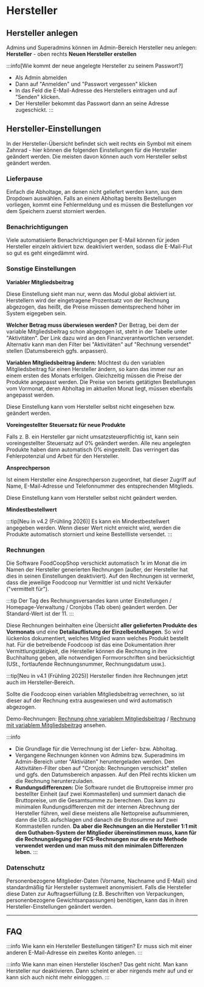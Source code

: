 # Hersteller

## Hersteller anlegen

Admins und Superadmins können im Admin-Bereich Hersteller neu anlegen: **Hersteller** - oben rechts **Neuen Hersteller erstellen**

:::info[Wie kommt der neue angelegte Hersteller zu seinem Passwort?]
* Als Admin abmelden
* Dann auf "Anmelden" und "Passwort vergessen" klicken
* In das Feld die E-Mail-Adresse des Herstellers eintragen und auf "Senden" klicken.
* Der Hersteller bekommt das Passwort dann an seine Adresse zugeschickt.
:::

## Hersteller-Einstellungen

In der Hersteller-Übersicht befindet sich weit rechts ein Symbol mit einem Zahnrad - hier können die folgenden Einstellungen für die Hersteller geändert werden. Die meisten davon können auch vom Hersteller selbst geändert werden.

### Lieferpause

Einfach die Abholtage, an denen nicht geliefert werden kann, aus dem Dropdown auswählen. Falls an einem Abholtag bereits Bestellungen vorliegen, kommt eine Fehlermeldung und es müssen die Bestellungen vor dem Speichern zuerst storniert werden.


### Benachrichtigungen
Viele automatisierte Benachrichtigungen per E-Mail können für jeden Hersteller einzeln aktiviert bzw. deaktiviert werden, sodass die E-Mail-Flut so gut es geht eingedämmt wird.


### Sonstige Einstellungen

**Variabler Mitgliedsbeitrag**

Diese Einstellung sieht man nur, wenn das Modul global aktiviert ist. Herstellern wird der eingetragene Prozentsatz von der Rechnung abgezogen, das heißt, die Preise müssen dementsprechend höher im System eigegeben sein.

**Welcher Betrag muss überwiesen werden?** Der Betrag, bei dem der variable Mitgliedsbeitrag schon abgezogen ist, steht in der Tabelle unter "Aktivitäten". Der Link dazu wird an den Finanzverantwortlichen versendet. Alternativ kann man den Filter bei "Aktivitäten" auf "Rechnung versendet" stellen (Datumsbereich ggfs. anpassen).

**Variablen Mitgliedsbeitrag ändern:** Möchtest du den variablen Mitgliedsbeitrag für einen Hersteller ändern, so kann das immer nur an einem ersten des Monats erfolgen. Gleichzeitig müssen die Preise der Produkte angepasst werden. Die Preise von beriets getätigten Bestellungen vom Vormonat, deren Abholtag im aktuellen Monat liegt, müssen ebenfalls angepasst werden.

Diese Einstellung kann vom Hersteller selbst nicht eingesehen bzw. geändert werden.

**Voreingestellter Steuersatz für neue Produkte**

Falls z. B. ein Hersteller gar nicht umsatzsteuerpflichtig ist, kann sein voreingestellter Steuersatz auf 0% geändert werden. Alle neu angelegten Produkte haben dann automatisch 0% eingestellt. Das verringert das Fehlerpotenzial und Arbeit für den Hersteller.

**Ansprechperson**

Ist einem Hersteller eine Ansprechperson zugeordnet, hat dieser Zugriff auf Name, E-Mail-Adresse und Telefonnummer des entsprechenden Mitglieds.

Diese Einstellung kann vom Hersteller selbst nicht geändert werden.

**Mindestbestellwert**

:::tip[Neu in v4.2 (Frühling 2026)]
Es kann ein Mindestbestellwert angegeben werden. Wenn dieser Wert nicht erreicht wird, werden die Produkte automatisch storniert und keine Bestellliste versendet.
:::

### Rechnungen

Die Software FoodCoopShop verschickt automatisch 1x im Monat die im Namen der Hersteller generierten Rechnungen (außer, der Hersteller hat dies in seinen Einstellungen deaktiviert). Auf den Rechnungen ist vermerkt, dass die jeweilige Foodcoop nur Vermittler ist und nicht Verkäufer ("vermittelt für").

:::tip
Der Tag des Rechnungsversandes kann unter Einstellungen / Homepage-Verwaltung / Cronjobs (Tab oben) geändert werden. Der Standard-Wert ist der 11.
:::

Diese Rechnungen beinhalten eine Übersicht **aller gelieferten Produkte des Vormonats** und eine **Detailauflistung der Einzelbestellungen**. So wird lückenlos dokumentiert, welches Mitglied wann welches Produkt bestellt hat. Für die betreibende Foodcoop ist das eine Dokumentation ihrer Vermittlungstätigkeit, die Hersteller können die Rechnung in ihre Buchhaltung geben, alle notwendigen Formvorschriften sind berücksichtigt (USt., fortlaufende Rechnungsnummer, Rechnungsdatum usw.).

:::tip[Neu in v4.1 (Frühling 2025)]
Hersteller finden ihre Rechnungen jetzt auch im Hersteller-Bereich.

Sollte die Foodcoop einen variablen Mitgliedsbeitrag verrechnen, so ist dieser auf der Rechnung extra ausgewiesen und wird automatisch abgezogen.

Demo-Rechnungen: [Rechnung ohne variablem Mitgliedsbeitrag](/assets/pdf/de/01.06.2018-30.06.2018-Demo-Gemuese-Hersteller_5_Rechnung_xxx_FoodCoopShop-Demo.pdf) / [Rechnung mit variablem Mitgliedsbeitrag](/assets/pdf/de/01.06.2018-30.06.2018-Demo-Fleisch-Hersteller_4_Rechnung_xxx_FoodCoopShop-Demo.pdf) ansehen.

:::info
* Die Grundlage für die Verrechnung ist der Liefer- bzw. Abholtag.
* Vergangene Rechnungen können von Admins bzw. Superadmins im Admin-Bereich unter "Aktiviäten" heruntergeladen werden. Den Aktivitäten-Filter oben auf "Cronjob: Rechnungen verschickt" stellen und ggfs. den Datumsbereich anpassen. Auf den Pfeil rechts klicken um die Rechnung herunterzuladen.
* **Rundungsdifferenzen:** Die Software rundet die Bruttopreise immer pro bestellter Einheit (auf zwei Kommastellen) und summiert danach die Bruttopreise, um die Gesamtsumme zu berechnen. Das kann zu minimalen Rundungsdifferenzen mit der internen Abrechnung der Hersteller führen, weil diese meistens alle Nettopreise aufsummieren, dann die USt. aufschlagen und danach die Brutosumme auf zwei Kommastellen runden. **Da aber die Rechnungen an die Hersteller 1:1 mit dem Guthaben-System der Mitglieder übereinstimmen muss, kann für die Rechnungslegung der FCS-Rechnungen nur die erste Methode verwendet werden und man muss mit den minimalen Differenzen leben.**
:::

### Datenschutz

Personenbezogene Mitglieder-Daten (Vorname, Nachname und E-Mail) sind standardmäßig für Hersteller systemweit anonymisiert. Falls die Hersteller diese Daten zur Auftragserfüllung (z.B. Beschriften von Verpackungen, personenbezogene Gewichtsanpassungen) benötigen, kann das in ihren Hersteller-Einstellungen geändert werden.

* * *

## FAQ

:::info
Wie kann ein Hersteller Bestellungen tätigen?
Er muss sich mit einer anderen E-Mail-Adresse ein zweites Konto anlegen.
:::

:::info
Wie kann man einen Hersteller löschen?
Das geht nicht. Man kann Hersteller nur deaktivieren. Dann scheint er aber nirgends mehr auf und er kann sich auch nicht mehr einlogggen.
:::
